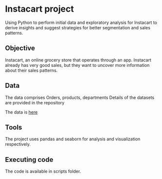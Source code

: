 # Instacart project
Using Python to perform initial data and exploratory analysis for Instacart to derive insights and suggest strategies for better segmentation and sales patterns.
## Objective
Instacart, an online grocery store that operates through an app. Instacart already has very good sales, but they want to uncover more information about their sales patterns.
## Data
The data comprises Orders, products, departments
Details of the datasets are provided in the repository

The data is [here](https://s3.amazonaws.com/coach-courses-us/public/courses/data-immersion/A4/A4_Data_Assets/customers.zip)
## Tools
The project uses pandas and seaborn for analysis and visualization respectively.
## Executing code
The code is available in scripts folder.
